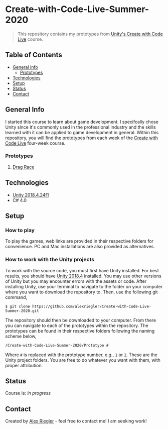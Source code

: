 # Create-with-Code-Live-Summer-2020
> This repository contains my prototypes from [Unity's Create with Code Live](https://learn.unity.com/course/create-with-code-live-summer-2020 "Create with Code Live - Summer 2020 - Unity Learn") course.

## Table of Contents
* [General info](#general-info)
  * [Prototypes](#prototypes)
* [Technologies](#technologies)
* [Setup](#setup)
* [Status](#status)
* [Contact](#contact)

## General Info
I started this course to learn about game development. I specifcally chose Unity since it's commonly used in the professional industry and the skills learned with it can be applied to game development in general. Within this repository, you will find the prototypes from each week of the [Create with Code Live](https://learn.unity.com/course/create-with-code-live-summer-2020 "Create with Code Live - Summer 2020 - Unity Learn") four-week course.

### Prototypes
1. [Drag Race](./Prototype%201)

## Technologies
* [Unity 2018.4.24f1](https://unity3d.com/unity/qa/lts-releases "LTS Releases - Unity")
* C# 4.0

## Setup
### How to play
To play the games, web links are provided in their respective folders for convenience. PC and Mac installations are also provided as alternatives.

### How to work with the Unity projects
To work with the source code, you must first have Unity installed. For best results, you should have [Unity 2018.4](https://unity3d.com/unity/qa/lts-releases "LTS Releases - Unity") installed. You may use other versions of Unity but you may encounter errors with the assets or code. After installing Unity, use your terminal to navigate to the folder on your computer where you want to download the repository to. Then, use the following git command,

`$ git clone https://github.com/alexriegler/Create-with-Code-Live-Summer-2020.git`

The repository should then be downloaded to your computer. From there you can navigate to each of the prototypes within the repository. The prototypes can be found in their respective folders following the naming scheme below,

`/Create-with-Code-Live-Summer-2020/Prototype #`

Where `#` is replaced with the prototype number, e.g., `1` or `2`. These are the Unity project folders. You are free to do whatever you want with them, with proper attribution.

## Status
Course is: _in progress_

## Contact
Created by [Alex Riegler](https://www.linkedin.com/in/alexander-riegler/ "Alexander Riegler | LinkedIn") - feel free to contact me! I am seeking work!
